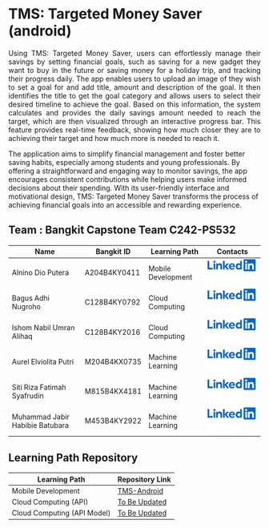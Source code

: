 # TMS: Targeted Money Saver (android)

<p align="justify">
Using TMS: Targeted Money Saver, users can effortlessly manage their savings by setting financial goals, such as saving for a new gadget they want to buy in the future or saving money for a holiday trip, and tracking their progress daily. The app enables users to upload an image of  they wish to set a goal for and add title, amount and description of the goal. It then identifies the title to get the goal category and allows users to select their desired timeline to achieve the goal. Based on this information, the system calculates and provides the daily savings amount needed to reach the target, which are then visualized through an interactive progress bar. This feature provides real-time feedback, showing how much closer they are to achieving their target and how much more is needed to reach it.

The application aims to simplify financial management and foster better saving habits, especially among students and young professionals. By offering a straightforward and engaging way to monitor savings, the app encourages consistent contributions while helping users make informed decisions about their spending. With its user-friendly interface and motivational design, TMS: Targeted Money Saver transforms the process of achieving financial goals into an accessible and rewarding experience.

## Team : Bangkit Capstone Team C242-PS532 

| Name                              | Bangkit ID   | Learning Path      | Contacts |                                                              
| --------------------------------- | ------------ | ------------------ | -------- |
| Alnino Dio Putera       	    | A204B4KY0411 | Mobile Development | [![Alnino Dio Putera](contact/LinkedIn.png)](https://www.linkedin.com/in/alninodp/) [![AlninoDP](contact/Github.png)](https://github.com/AlninoDP)                                                      |
| Bagus Adhi Nugroho      	    | C128B4KY0792 | Cloud Computing    | [![Bagus Adhi Nugroho](contact/LinkedIn.png)](https://www.linkedin.com/in/bagus-adhi-nugroho-1b197524b/) [![Velkh](contact/Github.png)](https://github.com/Velkh)                                   |
| Ishom Nabil Umran Alihaq 	    | C128B4KY2016 | Cloud Computing    | [![Ishom Nabil Umran Alihaq](contact/LinkedIn.png)](https://www.linkedin.com/in/ishom-nabil-22282b315/) [![MoriKaslana](contact/Github.png)](https://github.com/MoriKaslana) |
| Aurel Elviolita Putri    	    | M204B4KX0735 | Machine Learning   | [![Aurel Elviolita Putri](contact/LinkedIn.png)](https://www.linkedin.com/in/aurel-elviolita-putri) [![Aurelviolita](contact/Github.png)](https://github.com/Aurelviolita)                            |
| Siti Riza Fatimah Syafrudin       | M815B4KX4181 | Machine Learning   | [![Siti Riza Fatimah Syafrudin](contact/LinkedIn.png)](https://www.linkedin.com/in/sitirizafatimahs/) [![SitiRizaFs](contact/Github.png)](https://github.com/sitirizafs) 		                   |
| Muhammad Jabir Habibie Batubara   | M453B4KY2922 | Machine Learning   | [![Muhammad Jabir Habibie Batubara](contact/LinkedIn.png)](https://www.linkedin.com/in/muhammadjabirhabibie/) [![SitiRizaFs](contact/Github.png)](https://github.com/Bara67) 		           |

        


## Learning Path Repository

| Learning Path                        | Repository Link    |
| ------------------------------------ | ------------------ |
| Mobile Development                   | [TMS-Android](https://github.com/AlninoDP/Targeted_Money_Saver_TMS)   |
| Cloud Computing (API)                | [To Be Updated]( ) |
| Cloud Computing (API Model)          | [To Be Updated]( ) | 
